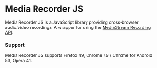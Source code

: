 # Media Recorder JS

Media Recorder JS is a JavaScript library providing cross-browser audio/video recordings.
A wrapper for using the [MediaStream Recording API](https://w3c.github.io/mediacapture-record/MediaRecorder.html).

### Support
Media Recorder JS supports Firefox 49, Chrome 49 / Chrome for Android 53, Opera 41.



